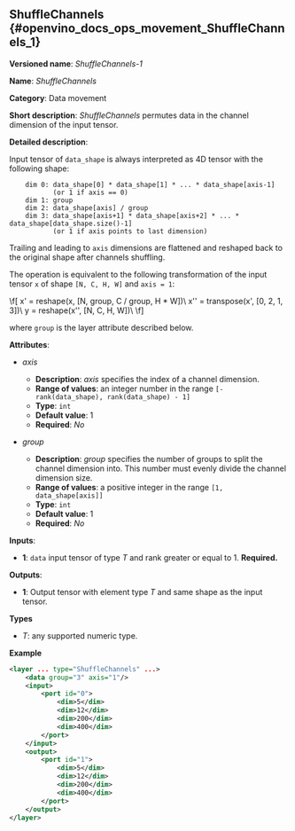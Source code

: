 ## ShuffleChannels <a name="ShuffleChannels"></a> {#openvino_docs_ops_movement_ShuffleChannels_1}

**Versioned name**: *ShuffleChannels-1*

**Name**: *ShuffleChannels*

**Category**: Data movement

**Short description**: *ShuffleChannels* permutes data in the channel dimension of the input tensor.

**Detailed description**:

Input tensor of `data_shape` is always interpreted as 4D tensor with the following shape:

        dim 0: data_shape[0] * data_shape[1] * ... * data_shape[axis-1]
               (or 1 if axis == 0)
        dim 1: group
        dim 2: data_shape[axis] / group
        dim 3: data_shape[axis+1] * data_shape[axis+2] * ... * data_shape[data_shape.size()-1]
               (or 1 if axis points to last dimension)


Trailing and leading to `axis` dimensions are flattened and reshaped back to the original shape after channels shuffling.


The operation is equivalent to the following transformation of the input tensor `x` of shape `[N, C, H, W]` and `axis = 1`:

\f[
x' = reshape(x, [N, group, C / group, H * W])\\
x'' = transpose(x', [0, 2, 1, 3])\\
y = reshape(x'', [N, C, H, W])\\
\f]

where `group` is the layer attribute described below.

**Attributes**:

* *axis*

  * **Description**: *axis* specifies the index of a channel dimension.
  * **Range of values**: an integer number in the range `[-rank(data_shape), rank(data_shape) - 1]`
  * **Type**: `int`
  * **Default value**: 1
  * **Required**: *No*

* *group*

  * **Description**: *group* specifies the number of groups to split the channel dimension into. This number must evenly divide the channel dimension size.
  * **Range of values**: a positive integer in the range `[1, data_shape[axis]]`
  * **Type**: `int`
  * **Default value**: 1
  * **Required**: *No*

**Inputs**:

*   **1**: `data` input tensor of type *T* and rank greater or equal to 1. **Required.**

**Outputs**:

*   **1**: Output tensor with element type *T* and same shape as the input tensor.

**Types**

* *T*: any supported numeric type.

**Example**

```xml
<layer ... type="ShuffleChannels" ...>
    <data group="3" axis="1"/>
    <input>
        <port id="0">
            <dim>5</dim>
            <dim>12</dim>
            <dim>200</dim>
            <dim>400</dim>
        </port>
    </input>
    <output>
        <port id="1">
            <dim>5</dim>
            <dim>12</dim>
            <dim>200</dim>
            <dim>400</dim>
        </port>
    </output>
</layer>
```
